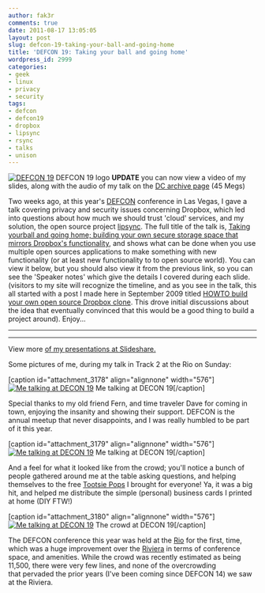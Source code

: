 ```yaml
---
author: fak3r
comments: true
date: 2011-08-17 13:05:05
layout: post
slug: defcon-19-taking-your-ball-and-going-home
title: 'DEFCON 19: Taking your ball and going home'
wordpress_id: 2999
categories:
- geek
- linux
- privacy
- security
tags:
- defcon
- defcon19
- dropbox
- lipsync
- rsync
- talks
- unison
---
```


[![DEFCON 19](http://fak3r.com/wp-content/blogs.dir/12/files/dc19-logo_smsq.png)](http://fak3r.com/geek/defcon-19-taking-your-ball-and-going-home/attachment/dc19-logo_smsq/)
    DEFCON 19 logo
**UPDATE** you can now view a video of my slides, along with the audio of my talk on the [DC archive page](https://www.defcon.org/html/links/dc-archives/dc-19-archive.html#Cryer) (45 Megs)

Two weeks ago, at this year's [DEFCON](https://www.defcon.org/) conference in Las Vegas, I gave a talk covering privacy and security issues concerning Dropbox, which led into questions about how much we should trust 'cloud' services, and my solution, the open source project [lipsync](http://lipsync.info/). The full title of the talk is, [Taking yourball and going home; building your own secure storage space that mirrors Dropbox's functionality](http://www.slideshare.net/phil.cryer/taking-your-ball-and-going-home), and shows what can be done when you use multiple open sources applications to make something with new functionality (or at least new functionality to to open source world). You can view it below, but you should also view it from the previous link, so you can see the 'Speaker notes' which give the details I covered during each slide. (visitors to my site will recognize the timeline, and as you see in the talk, this all started with a post I made here in September 2009 titled [HOWTO build your own open source Dropbox clone](http://fak3r.com/geek/howto-build-your-own-open-source-dropbox-clone/). This drove initial discussions about the idea that eventually convinced that this would be a good thing to build a project around). Enjoy...


**** 
****


View more [of my presentations at Slideshare.](http://www.slideshare.net/phil.cryer)





Some pictures of me, during my talk in Track 2 at the Rio on Sunday:

[caption id="attachment_3178" align="alignnone" width="576"][![Me talking at DECON 19](http://fak3r.com/wp-content/blogs.dir/12/files/6019454925_dfc1cb35e0_z.jpg)](http://fak3r.com/geek/defcon-19-taking-your-ball-and-going-home/attachment/6019454925_dfc1cb35e0_z/) Me talking at DECON 19[/caption]

Special thanks to my old friend Fern, and time traveler Dave for coming in town, enjoying the insanity and showing their support. DEFCON is the annual meetup that never disappoints, and I was really humbled to be part of it this year.

[caption id="attachment_3179" align="alignnone" width="576"][![Me talking at DECON 19](http://fak3r.com/wp-content/blogs.dir/12/files/6019998670_fa3799df28_z.jpg)](http://fak3r.com/geek/defcon-19-taking-your-ball-and-going-home/attachment/6019998670_fa3799df28_z/) Me talking at DECON 19[/caption]

And a feel for what it looked like from the crowd; you'll notice a bunch of people gathered around me at the table asking questions, and helping themselves to the free [Tootsie Pops](http://www.tootsie.com/products.php?pid=168) I brought for everyone! Ya, it was a big hit, and helped me distribute the simple (personal) business cards I printed at home (DIY FTW!)

[caption id="attachment_3180" align="alignnone" width="576"][![Me talking at DECON 19](http://fak3r.com/wp-content/blogs.dir/12/files/6019457419_f7511657e7_z.jpg)](http://fak3r.com/geek/defcon-19-taking-your-ball-and-going-home/attachment/6019457419_f7511657e7_z/) The crowd at DECON 19[/caption]

The DEFCON conference this year was held at the [Rio](http://www.riolasvegas.com/) for the first, time, which was a huge improvement over the [Riviera](https://www.rivierahotel.com/) in terms of conference space, and amenities. While the crowd was recently estimated as being 11,500, there were very few lines, and none of the overcrowding that pervaded the prior years (I've been coming since DEFCON 14) we saw at the Riviera.
